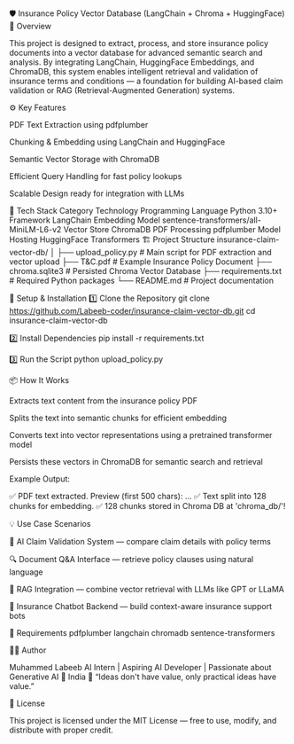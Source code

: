 🛡️ Insurance Policy Vector Database (LangChain + Chroma + HuggingFace)
📘 Overview

This project is designed to extract, process, and store insurance policy documents into a vector database for advanced semantic search and analysis.
By integrating LangChain, HuggingFace Embeddings, and ChromaDB, this system enables intelligent retrieval and validation of insurance terms and conditions — a foundation for building AI-based claim validation or RAG (Retrieval-Augmented Generation) systems.

⚙️ Key Features

PDF Text Extraction using pdfplumber

Chunking & Embedding using LangChain and HuggingFace

Semantic Vector Storage with ChromaDB

Efficient Query Handling for fast policy lookups

Scalable Design ready for integration with LLMs

🧠 Tech Stack
Category	Technology
Programming Language	Python 3.10+
Framework	LangChain
Embedding Model	sentence-transformers/all-MiniLM-L6-v2
Vector Store	ChromaDB
PDF Processing	pdfplumber
Model Hosting	HuggingFace Transformers
🏗️ Project Structure
insurance-claim-vector-db/
│
├── upload_policy.py          # Main script for PDF extraction and vector upload
├── T&C.pdf                   # Example Insurance Policy Document
├── chroma.sqlite3            # Persisted Chroma Vector Database
├── requirements.txt          # Required Python packages
└── README.md                 # Project documentation

🚀 Setup & Installation
1️⃣ Clone the Repository
git clone https://github.com/Labeeb-coder/insurance-claim-vector-db.git
cd insurance-claim-vector-db

2️⃣ Install Dependencies
pip install -r requirements.txt

3️⃣ Run the Script
python upload_policy.py

📦 How It Works

Extracts text content from the insurance policy PDF

Splits the text into semantic chunks for efficient embedding

Converts text into vector representations using a pretrained transformer model

Persists these vectors in ChromaDB for semantic search and retrieval

Example Output:

✅ PDF text extracted. Preview (first 500 chars):
...
✅ Text split into 128 chunks for embedding.
✅ 128 chunks stored in Chroma DB at 'chroma_db/'!

💡 Use Case Scenarios

🧾 AI Claim Validation System — compare claim details with policy terms

🔍 Document Q&A Interface — retrieve policy clauses using natural language

🧠 RAG Integration — combine vector retrieval with LLMs like GPT or LLaMA

🧩 Insurance Chatbot Backend — build context-aware insurance support bots

📁 Requirements
pdfplumber
langchain
chromadb
sentence-transformers

👨‍💻 Author

Muhammed Labeeb
AI Intern | Aspiring AI Developer | Passionate about Generative AI
📍 India
💬 “Ideas don't have value, only practical ideas have value.”

📜 License

This project is licensed under the MIT License — free to use, modify, and distribute with proper credit.

